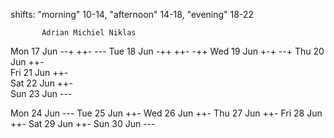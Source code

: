 shifts: "morning" 10-14, "afternoon" 14-18, "evening" 18-22

           Adrian Michiel Niklas
Mon 17 Jun  --+    ++-     ---
Tue 18 Jun  -++    ++-     -++
Wed 19 Jun         +-+     --+
Thu 20 Jun         ++-    
Fri 21 Jun         ++-    
Sat 22 Jun         ++-    
Sun 23 Jun         ---    

Mon 24 Jun         ---
Tue 25 Jun         ++-
Wed 26 Jun         ++-
Thu 27 Jun         ++-
Fri 28 Jun         ++-
Sat 29 Jun         ++-
Sun 30 Jun         ---
